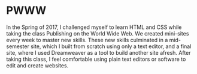 # PWWW

In the Spring of 2017, I challenged myself to learn HTML and CSS while taking the class Publishing on the World Wide Web. We created mini-sites every week to master new skills. These new skills culminated in a mid-semester site, which I built from scratch using only a text editor, and a final site, where I used Dreamweaver as a tool to build another site afresh. After taking this class, I feel comfortable using plain text editors or software to edit and create websites.
